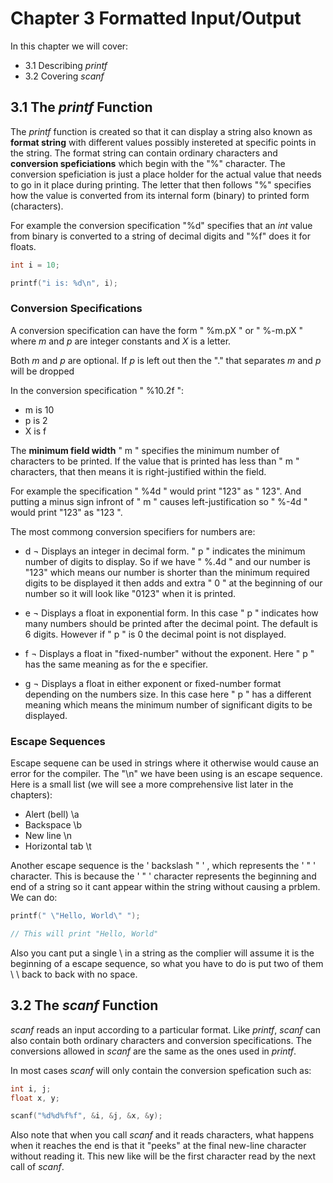 # Chapter 3 Formatted Input/Output

In this chapter we will cover:
- 3.1 Describing _printf_
- 3.2 Covering _scanf_


## 3.1 The _printf_ Function

The _printf_ function is created so that it can display a string also known as **format string** with different values possibly instereted at specific points in the string. The format string can contain ordinary characters and **conversion speficiations** which begin with the "%" character. The conversion speficiation is just a place holder for the actual value that needs to go in it place during printing. The letter that then follows "%" specifies how the value is converted from its internal form (binary) to printed form (characters).

For example the conversion specification "%d" specifies that an _int_ value from binary is converted to a string of decimal digits and "%f" does it for floats.

```c
int i = 10;

printf("i is: %d\n", i);
```

### Conversion Specifications

A conversion specification can have the form " %m.pX " or " %-m.pX " where _m_ and _p_ are integer constants and _X_ is a letter.

Both _m_ and _p_ are optional. If _p_ is left out then the "." that separates _m_ and _p_ will be dropped

In the conversion specification " %10.2f ":
- m is 10
- p is 2
- X is f

The **minimum field width** " m " specifies the minimum number of characters to be printed. If the value that is printed has less than " m " characters, that then means it is right-justified within the field.

For example the specification " %4d " would print "123" as " 123". And putting a minus sign infront of " m " causes left-justification so " %-4d " would print "123" as "123 ".

The most commong conversion specifiers for numbers are:
- d ¬ Displays an integer in decimal form. " p " indicates the minimum number of digits to display. So if we have " %.4d " and our number is "123" which means our number is shorter than the minimum required digits to be displayed it then adds and extra " 0 " at the beginning of our number so it will look like "0123" when it is printed.

- e ¬ Displays a float in exponential form. In this case " p " indicates how many numbers should be printed after the decimal point. The default is 6 digits. However if " p " is 0 the decimal point is not displayed.

- f ¬ Displays a float in "fixed-number" without the exponent. Here " p " has the same meaning as for the e specifier.

- g ¬ Displays a float in either exponent or fixed-number format depending on the numbers size. In this case here " p " has a different meaning which means the minimum number of significant digits to be displayed. 


### Escape Sequences

Escape sequene can be used in strings where it otherwise would cause an error for the compiler. The "\n" we have been using is an escape sequence. Here is a small list (we will see a more comprehensive list later in the chapters):
- Alert (bell)       \a
- Backspace          \b
- New line           \n
- Horizontal tab     \t

Another escape sequence is the ' backslash " ' , which represents the ' " ' character. This is because the ' " ' character represents the beginning and end of a string so it cant appear within the string without causing a prblem. We can do:

```c
printf(" \"Hello, World\" ");

// This will print "Hello, World"
```

Also you cant put a single \ in a string as the complier will assume it is the beginning of a escape sequence, so what you have to do is put two of them \ \ back to back with no space.


## 3.2 The _scanf_ Function

_scanf_ reads an input according to a particular format. Like _printf_, _scanf_ can also contain both ordinary characters and conversion specifications. The conversions allowed in _scanf_ are the same as the ones used in _printf_.

In most cases _scanf_ will only contain the conversion spefication such as:
```c
int i, j;
float x, y;

scanf("%d%d%f%f", &i, &j, &x, &y);
```

Also note that when you call _scanf_ and it reads characters, what happens when it reaches the end is that it "peeks" at the final new-line character without reading it. This new like will be the first character read by the next call of _scanf_.